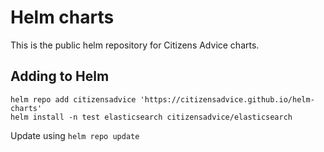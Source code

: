# Helm charts

This is the public helm repository for Citizens Advice charts.

## Adding to Helm

```
helm repo add citizensadvice 'https://citizensadvice.github.io/helm-charts'
helm install -n test elasticsearch citizensadvice/elasticsearch
```

Update using `helm repo update`
